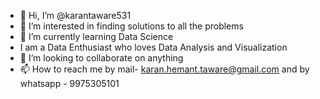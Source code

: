 - 👋 Hi, I’m @karantaware531
- 👀 I’m interested in finding solutions to all the problems
- 🌱 I’m currently learning Data Science
- I am a Data Enthusiast who loves Data Analysis and Visualization
- 💞️ I’m looking to collaborate on anything
- 📫 How to reach me by mail- karan.hemant.taware@gmail.com and by whatsapp - 9975305101

<!---
karantaware531/karantaware531 is a ✨ special ✨ repository because its `README.md` (this file) appears on your GitHub profile.
You can click the Preview link to take a look at your changes.
--->
